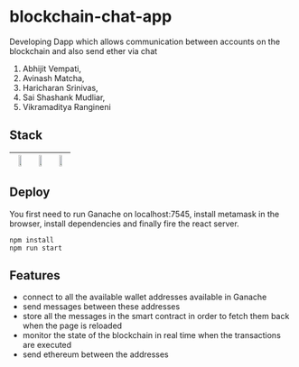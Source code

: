 # blockchain-chat-app
Developing Dapp which allows communication between accounts on the blockchain and also send ether via chat 

1. Abhijit Vempati, 
2. Avinash Matcha,
3. Haricharan Srinivas,
4. Sai Shashank Mudliar,
5. Vikramaditya Rangineni


## Stack
| <img src="img/truffle.png" width="50%"> | <img src="img/metamask.png" width="50%">   | <img src="img/ganache.png" width="50%"> |
|---|---|---|
  


## Deploy
You first need to run Ganache on localhost:7545, install metamask in the browser, install dependencies and finally fire the react server.
```
npm install
npm run start
```

## Features
* connect to all the available wallet addresses available in Ganache
* send messages between these addresses
* store all the messages in the smart contract in order to fetch them back when the page is reloaded
* monitor the state of the blockchain in real time when the transactions are executed
* send ethereum between the addresses

